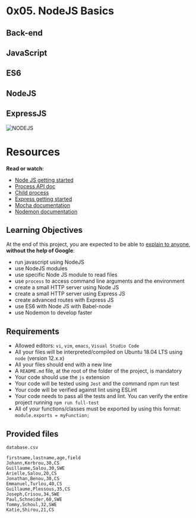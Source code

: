 # 0x05. NodeJS Basics

## Back-end

## JavaScript

## ES6

## NodeJS

## ExpressJS

![NODEJS](https://s3.amazonaws.com/alx-intranet.hbtn.io/uploads/medias/2020/1/82692897e15d9f03256f.jpeg?X-Amz-Algorithm=AWS4-HMAC-SHA256&X-Amz-Credential=AKIARDDGGGOUSBVO6H7D%2F20240819%2Fus-east-1%2Fs3%2Faws4_request&X-Amz-Date=20240819T110037Z&X-Amz-Expires=86400&X-Amz-SignedHeaders=host&X-Amz-Signature=668930ea153ec506beb5e6afc77391cdd294a0248ffe83485ac2e400732dbcb6)

# Resources

__Read or watch__:

  - [Node JS getting started](https://nodejs.org/en/learn/getting-started/introduction-to-nodejs)
  - [Process API doc](https://node.readthedocs.io/en/latest/api/process/)
  - [Child process](https://nodejs.org/api/child_process.html)
  - [Express getting started](https://expressjs.com/en/starter/installing.html)
  - [Mocha documentation](https://mochajs.org/)
  - [Nodemon documentation](https://github.com/remy/nodemon#nodemon)

## Learning Objectives

At the end of this project, you are expected to be able to [explain to anyone](https://fs.blog/feynman-learning-technique/), __without the help of Google__:

  - run javascript using NodeJS
  - use NodeJS modules
  - use specific Node JS module to read files
  - use `process` to access command line arguments and the environment
  - create a small HTTP server using Node JS
  - create a small HTTP server using Express JS
  - create advanced routes with Express JS
  - use ES6 with Node JS with Babel-node
  - use Nodemon to develop faster

## Requirements

  - Allowed editors: `vi`, `vim`, `emacs`, `Visual Studio Code`
  - All your files will be interpreted/compiled on Ubuntu 18.04 LTS using `node` (version 12.x.x)
  - All your files should end with a new line
  - A `README.md` file, at the root of the folder of the project, is mandatory
  - Your code should use the `js` extension
  - Your code will be tested using `Jest` and the command npm run test
  - Your code will be verified against lint using ESLint
  - Your code needs to pass all the tests and lint. You can verify the entire project running `npm run full-test`
  - All of your functions/classes must be exported by using this format: `module.exports = myFunction;`

## Provided files

`database.csv`

    firstname,lastname,age,field
    Johann,Kerbrou,30,CS
    Guillaume,Salou,30,SWE
    Arielle,Salou,20,CS
    Jonathan,Benou,30,CS
    Emmanuel,Turlou,40,CS
    Guillaume,Plessous,35,CS
    Joseph,Crisou,34,SWE
    Paul,Schneider,60,SWE
    Tommy,Schoul,32,SWE
    Katie,Shirou,21,CS
